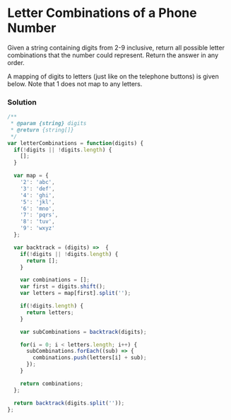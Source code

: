 # Letter Combinations of a Phone Number
Given a string containing digits from 2-9 inclusive, return all possible letter combinations that the number could represent. Return the answer in any order.

A mapping of digits to letters (just like on the telephone buttons) is given below. Note that 1 does not map to any letters.

### Solution
```javascript
/**
 * @param {string} digits
 * @return {string[]}
 */
var letterCombinations = function(digits) {
  if(!digits || !digits.length) {
    [];
  }

  var map = {
    '2': 'abc',
    '3': 'def',
    '4': 'ghi',
    '5': 'jkl',
    '6': 'mno',
    '7': 'pqrs',
    '8': 'tuv',
    '9': 'wxyz'
  };

  var backtrack = (digits) =>  {
    if(!digits || !digits.length) {
      return [];
    }

    var combinations = [];
    var first = digits.shift();
    var letters = map[first].split('');

    if(!digits.length) {
      return letters;
    }

    var subCombinations = backtrack(digits);

    for(i = 0; i < letters.length; i++) {
      subCombinations.forEach((sub) => {
        combinations.push(letters[i] + sub);
      });
    }

    return combinations;
  };

  return backtrack(digits.split(''));
};
```
